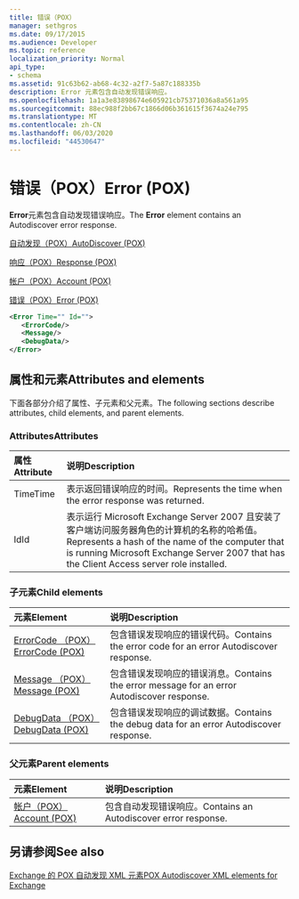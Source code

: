 ```yaml
---
title: 错误（POX）
manager: sethgros
ms.date: 09/17/2015
ms.audience: Developer
ms.topic: reference
localization_priority: Normal
api_type:
- schema
ms.assetid: 91c63b62-ab68-4c32-a2f7-5a87c188335b
description: Error 元素包含自动发现错误响应。
ms.openlocfilehash: 1a1a3e83898674e605921cb75371036a8a561a95
ms.sourcegitcommit: 88ec988f2bb67c1866d06b361615f3674a24e795
ms.translationtype: MT
ms.contentlocale: zh-CN
ms.lasthandoff: 06/03/2020
ms.locfileid: "44530647"
---
```

# <a name="error-pox"></a><span data-ttu-id="ce188-103">错误（POX）</span><span class="sxs-lookup"><span data-stu-id="ce188-103">Error (POX)</span></span>

<span data-ttu-id="ce188-104">**Error**元素包含自动发现错误响应。</span><span class="sxs-lookup"><span data-stu-id="ce188-104">The **Error** element contains an Autodiscover error response.</span></span> 
  
[<span data-ttu-id="ce188-105">自动发现（POX）</span><span class="sxs-lookup"><span data-stu-id="ce188-105">AutoDiscover (POX)</span></span>](autodiscover-pox.md)
  
[<span data-ttu-id="ce188-106">响应（POX）</span><span class="sxs-lookup"><span data-stu-id="ce188-106">Response (POX)</span></span>](response-pox.md)
  
[<span data-ttu-id="ce188-107">帐户（POX）</span><span class="sxs-lookup"><span data-stu-id="ce188-107">Account (POX)</span></span>](account-pox.md)
  
[<span data-ttu-id="ce188-108">错误（POX）</span><span class="sxs-lookup"><span data-stu-id="ce188-108">Error (POX)</span></span>](error-pox.md)
  
```xml
<Error Time="" Id="">
   <ErrorCode/>
   <Message/>
   <DebugData/>
</Error>
```

## <a name="attributes-and-elements"></a><span data-ttu-id="ce188-109">属性和元素</span><span class="sxs-lookup"><span data-stu-id="ce188-109">Attributes and elements</span></span>

<span data-ttu-id="ce188-110">下面各部分介绍了属性、子元素和父元素。</span><span class="sxs-lookup"><span data-stu-id="ce188-110">The following sections describe attributes, child elements, and parent elements.</span></span>
  
### <a name="attributes"></a><span data-ttu-id="ce188-111">Attributes</span><span class="sxs-lookup"><span data-stu-id="ce188-111">Attributes</span></span>

|<span data-ttu-id="ce188-112">**属性**</span><span class="sxs-lookup"><span data-stu-id="ce188-112">**Attribute**</span></span>|<span data-ttu-id="ce188-113">**说明**</span><span class="sxs-lookup"><span data-stu-id="ce188-113">**Description**</span></span>|
|:-----|:-----|
|<span data-ttu-id="ce188-114">Time</span><span class="sxs-lookup"><span data-stu-id="ce188-114">Time</span></span>  <br/> |<span data-ttu-id="ce188-115">表示返回错误响应的时间。</span><span class="sxs-lookup"><span data-stu-id="ce188-115">Represents the time when the error response was returned.</span></span>  <br/> |
|<span data-ttu-id="ce188-116">Id</span><span class="sxs-lookup"><span data-stu-id="ce188-116">Id</span></span>  <br/> |<span data-ttu-id="ce188-117">表示运行 Microsoft Exchange Server 2007 且安装了客户端访问服务器角色的计算机的名称的哈希值。</span><span class="sxs-lookup"><span data-stu-id="ce188-117">Represents a hash of the name of the computer that is running Microsoft Exchange Server 2007 that has the Client Access server role installed.</span></span>  <br/> |
   
### <a name="child-elements"></a><span data-ttu-id="ce188-118">子元素</span><span class="sxs-lookup"><span data-stu-id="ce188-118">Child elements</span></span>

|<span data-ttu-id="ce188-119">**元素**</span><span class="sxs-lookup"><span data-stu-id="ce188-119">**Element**</span></span>|<span data-ttu-id="ce188-120">**说明**</span><span class="sxs-lookup"><span data-stu-id="ce188-120">**Description**</span></span>|
|:-----|:-----|
|[<span data-ttu-id="ce188-121">ErrorCode （POX）</span><span class="sxs-lookup"><span data-stu-id="ce188-121">ErrorCode (POX)</span></span>](errorcode-pox.md) <br/> |<span data-ttu-id="ce188-122">包含错误发现响应的错误代码。</span><span class="sxs-lookup"><span data-stu-id="ce188-122">Contains the error code for an error Autodiscover response.</span></span>  <br/> |
|[<span data-ttu-id="ce188-123">Message （POX）</span><span class="sxs-lookup"><span data-stu-id="ce188-123">Message (POX)</span></span>](message-pox.md) <br/> |<span data-ttu-id="ce188-124">包含错误发现响应的错误消息。</span><span class="sxs-lookup"><span data-stu-id="ce188-124">Contains the error message for an error Autodiscover response.</span></span>  <br/> |
|[<span data-ttu-id="ce188-125">DebugData （POX）</span><span class="sxs-lookup"><span data-stu-id="ce188-125">DebugData (POX)</span></span>](debugdata-pox.md) <br/> |<span data-ttu-id="ce188-126">包含错误发现响应的调试数据。</span><span class="sxs-lookup"><span data-stu-id="ce188-126">Contains the debug data for an error Autodiscover response.</span></span>  <br/> |
   
### <a name="parent-elements"></a><span data-ttu-id="ce188-127">父元素</span><span class="sxs-lookup"><span data-stu-id="ce188-127">Parent elements</span></span>

|<span data-ttu-id="ce188-128">**元素**</span><span class="sxs-lookup"><span data-stu-id="ce188-128">**Element**</span></span>|<span data-ttu-id="ce188-129">**说明**</span><span class="sxs-lookup"><span data-stu-id="ce188-129">**Description**</span></span>|
|:-----|:-----|
|[<span data-ttu-id="ce188-130">帐户（POX）</span><span class="sxs-lookup"><span data-stu-id="ce188-130">Account (POX)</span></span>](account-pox.md) <br/> |<span data-ttu-id="ce188-131">包含自动发现错误响应。</span><span class="sxs-lookup"><span data-stu-id="ce188-131">Contains an Autodiscover error response.</span></span>  <br/> |
   
## <a name="see-also"></a><span data-ttu-id="ce188-132">另请参阅</span><span class="sxs-lookup"><span data-stu-id="ce188-132">See also</span></span>



[<span data-ttu-id="ce188-133">Exchange 的 POX 自动发现 XML 元素</span><span class="sxs-lookup"><span data-stu-id="ce188-133">POX Autodiscover XML elements for Exchange</span></span>](pox-autodiscover-xml-elements-for-exchange.md)

